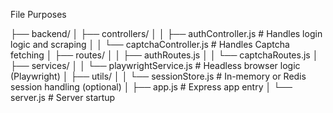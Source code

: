 File Purposes

├── backend/
│   ├── controllers/
│   │   ├── authController.js       # Handles login logic and scraping
│   │   └── captchaController.js       # Handles Captcha fetching
│   ├── routes/
│   │   ├── authRoutes.js
│   │   └── captchaRoutes.js
│   ├── services/
│   │   └── playwrightService.js    # Headless browser logic (Playwright)
│   ├── utils/
│   │   └── sessionStore.js         # In-memory or Redis session handling (optional)
│   ├── app.js                      # Express app entry
│   └── server.js                   # Server startup